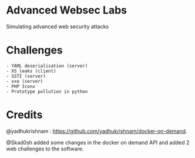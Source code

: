 # Advanced Websec Labs
Simulating advanced web security attacks

# Challenges
    - YAML deserialisation (server)
    - XS leaks (client)
    - SSTI (server)
    - xxe (server)
    - PHP Iconv
    - Prototype pollution in python

# Credits
@yadhukrishnam : https://github.com/yadhukrishnam/docker-on-demand.

@Skad0sh added some changes in the docker on demand API and added 2 web challenges to the software.
